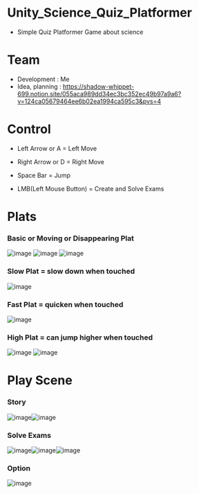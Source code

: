 # Unity_Science_Quiz_Platformer
- Simple Quiz Platformer Game about science

# Team
- Development : Me
- Idea, planning : https://shadow-whippet-699.notion.site/055aca989dd34ec3bc352ec49b97a9a6?v=124ca05679464ee6b02ea1994ca595c3&pvs=4

# Control
- Left Arrow or A = Left Move

- Right Arrow or D = Right Move

- Space Bar = Jump

- LMB(Left Mouse Button) = Create and Solve Exams

# Plats
### Basic or Moving or Disappearing Plat
![image](https://github.com/wkdtjdwns/Unity_Science_Quiz_Platformer/assets/128266768/4955b8fb-94b2-447b-98fe-afad458b986c)
![image](https://github.com/wkdtjdwns/Unity_Science_Quiz_Platformer/assets/128266768/dc9776a8-13ba-4310-bd38-8d6b2c054820)
![image](https://github.com/wkdtjdwns/Unity_Science_Quiz_Platformer/assets/128266768/982e3659-bc1a-4aa5-babb-cd65f2ef3413)

### Slow Plat = slow down when touched
![image](https://github.com/wkdtjdwns/Unity_Science_Quiz_Platformer/assets/128266768/c8471980-c46b-4d27-bf8c-b9dc0f86c52e)

### Fast Plat = quicken when touched
![image](https://github.com/wkdtjdwns/Unity_Science_Quiz_Platformer/assets/128266768/60452c9c-58f9-41a1-8c0a-3dcab00cc77a)

### High Plat = can jump higher when touched
![image](https://github.com/wkdtjdwns/Unity_Science_Quiz_Platformer/assets/128266768/baf74c3a-5d63-4f2e-bc51-e824eacf26a0)
![image](https://github.com/wkdtjdwns/Unity_Science_Quiz_Platformer/assets/128266768/7c74a152-1b72-4797-a235-2cefe86a105b)



# Play Scene
### Story
![image](https://github.com/wkdtjdwns/Unity_Science_Quiz_Platformer/assets/128266768/9560484f-952e-4981-9a6d-462080c3aa4b)![image](https://github.com/wkdtjdwns/Unity_Science_Quiz_Platformer/assets/128266768/af63367f-ef28-4e7f-8c17-15cda02e8b34)

### Solve Exams
![image](https://github.com/wkdtjdwns/Unity_Science_Quiz_Platformer/assets/128266768/782d7294-170b-41ee-85a0-c1f74a137d1f)![image](https://github.com/wkdtjdwns/Unity_Science_Quiz_Platformer/assets/128266768/bb089e83-5fc0-4731-b9c1-2442257e52fc)![image](https://github.com/wkdtjdwns/Unity_Science_Quiz_Platformer/assets/128266768/88f4b776-b2d8-48f0-b678-c78124f3cae4)

### Option
![image](https://github.com/wkdtjdwns/Unity_Science_Quiz_Platformer/assets/128266768/099991de-0ab9-4628-9e96-0daa047f8641)
